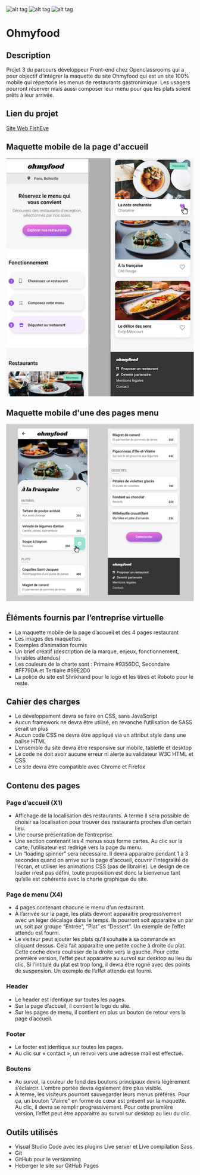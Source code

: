 ![alt tag](https://img.shields.io/badge/uses-CSS-9CF) ![alt tag](https://img.shields.io/badge/uses-HTML-9CF) ![alt tag](https://img.shields.io/badge/build%20with-Sass-red)

# Ohmyfood

## Description

Projet 3 du parcours développeur Front-end chez Openclassrooms qui a pour objectif d’intégrer la maquette du site Ohmyfood qui est un site 100% mobile qui répertorie les menus de restaurants gastronimique. Les usagers pourront réserver mais aussi composer leur menu pour que les plats soient prêts à leur arrivée.

## Lien du projet

[Site Web FishEye](https://devnicolay.github.io/LauraNicolay_3_28052021/)

## Maquette mobile de la page d'accueil

![alt tag](./public/images/maquettes/maquette-accueil.png)

## Maquette mobile d'une des pages menu

![alt tag](./public/images/maquettes/maquette-menu.png)

## Éléments fournis par l’entreprise virtuelle

- La maquette mobile de la page d’accueil et des 4 pages restaurant
- Les images des maquettes
- Exemples d’animation fournis
- Un brief créatif (description de la marque, enjeux, fonctionnement, livrables attendus)
- Les couleurs de la charte sont : Primaire #9356DC, Secondaire #FF79DA et Tertiaire #99E2D0
- La police du site est Shrikhand pour le logo et les titres et Roboto pour le reste.

## Cahier des charges

- Le développement devra se faire en CSS, sans JavaScript
- Aucun framework ne devra être utilisé, en revanche l’utilisation de SASS serait un plus
- Aucun code CSS ne devra être appliqué via un attribut style dans une balise HTML
- L’ensemble du site devra être responsive sur mobile, tablette et desktop
- Le code ne doit avoir aucune erreur ni alerte au validateur W3C HTML et CSS
- Le site devra être compatible avec Chrome et Firefox

## Contenu des pages

### Page d’accueil (X1)

- Affichage de la localisation des restaurants. A terme il sera possible de choisir sa localisation pour trouver des restaurants proches d’un certain lieu.
- Une course présentation de l’entreprise.
- Une section contenant les 4 menus sous forme cartes. Au clic sur la carte, l’utilisateur est redirigé vers la page du menu.
- Un “loading spinner” sera nécessaire. Il devra apparaitre pendant 1 à 3 secondes quand on arrive sur la page d'accueil, couvrir l'intégralité́ de l'écran, et utiliser les animations CSS (pas de librairie). Le design de ce loader n’est pas défini, toute proposition est donc la bienvenue tant qu’elle est cohérente avec la charte graphique du site.

### Page de menu (X4)

- 4 pages contenant chacune le menu d’un restaurant.
- À l’arrivée sur la page, les plats devront apparaitre progressivement avec un léger décalage dans le temps. Ils pourront soit apparaitre un par un, soit par groupe “Entrée”, “Plat” et “Dessert”. Un exemple de l’effet attendu est fourni.
- Le visiteur peut ajouter les plats qu'il souhaite à sa commande en cliquant dessus. Cela fait apparaitre une petite coche à droite du plat. Cette coche devra coulisser de la droite vers la gauche. Pour cette première version, l’effet peut apparaitre au survol sur desktop au lieu du clic. Si l’intitulé du plat est trop long, il devra être rogné avec des points de suspension. Un exemple de l’effet attendu est fourni.

### Header

- Le header est identique sur toutes les pages.
- Sur la page d’accueil, il contient le logo du site.
- Sur les pages de menu, il contient en plus un bouton de retour vers la page d’accueil.

### Footer

- Le footer est identique sur toutes les pages.
- Au clic sur « contact », un renvoi vers une adresse mail est effectué.

### Boutons

- Au survol, la couleur de fond des boutons principaux devra légèrement s’éclaircir. L’ombre portée devra également être plus visible.
- À terme, les visiteurs pourront sauvegarder leurs menus préférés. Pour ça, un bouton "J’aime" en forme de cœur est présent sur la maquette. Au clic, il devra se remplir progressivement. Pour cette première version, l’effet peut être apparaitre au survol sur desktop au lieu du clic.

## Outils utilisés

- Visual Studio Code avec les plugins Live server et Live compilation Sass
- Git
- GitHub pour le versionning
- Heberger le site sur GitHub Pages

